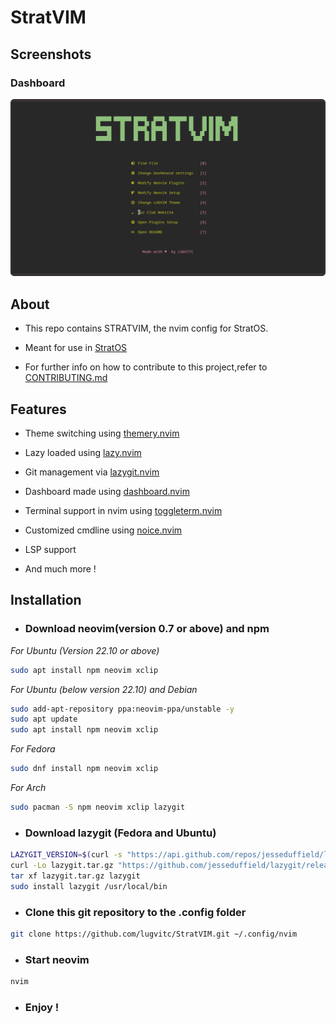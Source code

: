 <p align='center'>
<!-- Put the new logo of StratOS here -->
</p>

# StratVIM

## Screenshots

### Dashboard
<img src="images/STRATVIM.png">

## About

- This repo contains STRATVIM, the nvim config for StratOS.

- Meant for use in [StratOS](https://github.com/StratOS-Linux/LUG_custom_distro)

- For further info on how to contribute to this project,refer to [CONTRIBUTING.md](CONTRIBUTING.md)



## Features

- Theme switching using [themery.nvim](https://github.com/zaldih/themery.nvim)

- Lazy loaded using [lazy.nvim](https://github.com/folke/lazy.nvim)

- Git management via [lazygit.nvim](https://github.com/kdheepak/lazygit.nvim)

- Dashboard made using [dashboard.nvim](https://github.com/nvimdev/dashboard-nvim)

- Terminal support in nvim using [toggleterm.nvim](https://github.com/akinsho/toggleterm.nvim)

- Customized cmdline using [noice.nvim](https://github.com/folke/noice.nvim) 

- LSP support

- And much more !

## Installation

- ### Download neovim(version 0.7 or above) and npm
*For Ubuntu (Version 22.10 or above)*

```bash
sudo apt install npm neovim xclip
```
*For Ubuntu (below version 22.10) and Debian*

```bash
sudo add-apt-repository ppa:neovim-ppa/unstable -y
sudo apt update
sudo apt install npm neovim xclip
```
*For Fedora*
```bash
sudo dnf install npm neovim xclip
```

*For Arch*
```bash
sudo pacman -S npm neovim xclip lazygit
```
- ### Download lazygit (Fedora and Ubuntu)

```bash
LAZYGIT_VERSION=$(curl -s "https://api.github.com/repos/jesseduffield/lazygit/releases/latest" | grep -Po '"tag_name": "v\K[^"]*')
curl -Lo lazygit.tar.gz "https://github.com/jesseduffield/lazygit/releases/latest/download/lazygit_${LAZYGIT_VERSION}_Linux_x86_64.tar.gz"
tar xf lazygit.tar.gz lazygit
sudo install lazygit /usr/local/bin
```

- ### Clone this git repository to the .config folder

```bash
git clone https://github.com/lugvitc/StratVIM.git ~/.config/nvim
```
- ### Start neovim

```bash
nvim
```

- ### Enjoy !
